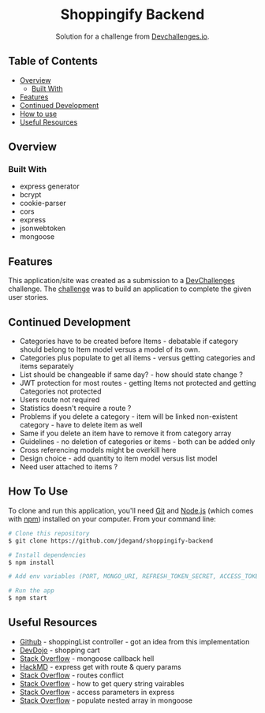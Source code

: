 <h1 align="center">Shoppingify Backend</h1>

<div align="center">
   Solution for a challenge from  <a href="https://devchallenges.io" target="_blank">Devchallenges.io</a>.
</div>

## Table of Contents

- [Overview](#overview)
  - [Built With](#built-with)
- [Features](#features)
- [Continued Development](#continued-development)
- [How to use](#how-to-use)
- [Useful Resources](#useful-resources)

## Overview

### Built With

- express generator
- bcrypt
- cookie-parser
- cors
- express
- jsonwebtoken    
- mongoose

## Features

This application/site was created as a submission to a [DevChallenges](https://devchallenges.io/challenges) challenge. The [challenge](https://devchallenges.io/challenges/mGd5VpbO4JnzU6I9l96x) was to build an application to complete the given user stories.

## Continued Development

- Categories have to be created before Items - debatable if category should belong to Item model versus a model of its own. 
- Categories plus populate to get all items - versus getting categories and items separately
- List should be changeable if same day? - how should state change ?
- JWT protection for most routes - getting Items not protected and getting Categories not protected
- Users route not required 
- Statistics doesn't require a route ?
- Problems if you delete a category - item will be linked non-existent category - have to delete item as well
- Same if you delete an item have to remove it from category array
- Guidelines - no deletion of categories or items - both can be added only
- Cross referencing models might be overkill here 
- Design choice -  add quantity to item model versus list model
- Need user attached to items ? 

## How To Use

To clone and run this application, you'll need [Git](https://git-scm.com) and [Node.js](https://nodejs.org/en/download/) (which comes with [npm](http://npmjs.com)) installed on your computer. From your command line:

```bash
# Clone this repository
$ git clone https://github.com/jdegand/shoppingify-backend

# Install dependencies
$ npm install

# Add env variables (PORT, MONGO_URI, REFRESH_TOKEN_SECRET, ACCESS_TOKEN_SECRET) and connect to mongo

# Run the app
$ npm start
```

## Useful Resources

- [Github](https://github.com/aydink88/shoppingify-backend/blob/main/controllers/shoppingList.js) - shoppingList controller - got an idea from this implementation
- [DevDojo](https://devdojo.com/suniljoshi19/building-a-shopping-cart-in-nodejs) - shopping cart
- [Stack Overflow](https://stackoverflow.com/questions/63753664/mongoose-callback-hell-to-promise) - mongoose callback hell
- [HackMD](https://hackmd.io/@abernier/rJPKjpjhS?type=view) - express get with route & query params
- [Stack Overflow](https://stackoverflow.com/questions/50626301/get-routes-nodejs-how-it-will-react-if-2-routes-are-the-same) - routes conflict
- [Stack Overflow](https://stackoverflow.com/questions/6912584/how-to-get-get-query-string-variables-in-express-js-on-node-js) - how to get query string vairables
- [Stack Overflow](https://stackoverflow.com/questions/17007997/how-to-access-the-get-parameters-after-in-express) - access parameters in express
- [Stack Overflow](https://stackoverflow.com/questions/19222520/populate-nested-array-in-mongoose) - populate nested array in mongoose